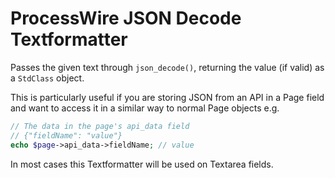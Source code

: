 # ProcessWire JSON Decode Textformatter

Passes the given text through `json_decode()`, returning the value (if valid) as a `StdClass` object.

This is particularly useful if you are storing JSON from an API in a Page field and want to access it in a similar way to normal Page objects e.g.

```php
// The data in the page's api_data field
// {"fieldName": "value"}
echo $page->api_data->fieldName; // value
```

In most cases this Textformatter will be used on Textarea fields.
